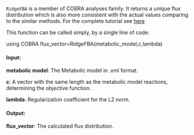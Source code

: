 `RidgeFBA` is a member of COBRA analyses family. It returns a unique flux distribution which is also more consistent with the actual values comparing to the similar methods. For the complete tutorial see [here](https://github.com/opencobra/COBRA.jl/tree/master/tutorials)


This function can be called simply, by a single line of code:

using COBRA
flux_vector=RidgeFBA(metabolic_model,c,lambda)

 #### Input:
  **metabolic model**: The Metabolic model in .xml format.
  
  
  **c**: A vector with the same length as the metabolic model reactions, determining the objective function.
  
  
  **lambda**: Regularization coefficient for the L2 norm.
  
 #### Output:
  **flux_vector**: The calculated flux distribution. 
  

